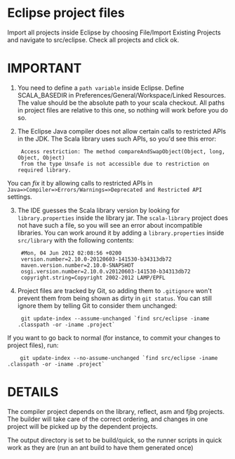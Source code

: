 Eclipse project files
=====================

Import all projects inside Eclipse by choosing File/Import Existing Projects
and navigate to src/eclipse. Check all projects and click ok.

IMPORTANT
=========

1. You need to define a `path variable` inside Eclipse. Define SCALA_BASEDIR in 
Preferences/General/Workspace/Linked Resources. The value should be the absolute 
path to your scala checkout. All paths in project files are relative to this one,
so nothing will work before you do so.

2. The Eclipse Java compiler does not allow certain calls to restricted APIs in the
JDK. The Scala library uses such APIs, so you'd see this error:

        Access restriction: The method compareAndSwapObject(Object, long, Object, Object)
        from the type Unsafe is not accessible due to restriction on required library.
You can *fix* it by allowing calls to restricted APIs in `Java=>Compiler=>Errors/Warnings=>Deprecated and Restricted API` 
settings.

3. The IDE guesses the Scala library version by looking for `library.properties` inside 
the library jar. The `scala-library` project does not have such a file, so you will see
an error about incompatible libraries. You can work around it by adding a `library.properties`
inside `src/library` with the following contents:

        #Mon, 04 Jun 2012 02:08:56 +0200
        version.number=2.10.0-20120603-141530-b34313db72
        maven.version.number=2.10.0-SNAPSHOT
        osgi.version.number=2.10.0.v20120603-141530-b34313db72
        copyright.string=Copyright 2002-2012 LAMP/EPFL

4. Project files are tracked by Git, so adding them to `.gitignore` won't prevent them
from being shown as dirty in `git status`. You can still ignore them by telling Git to
consider them unchanged:

        git update-index --assume-unchanged `find src/eclipse -iname .classpath -or -iname .project`

If you want to go back to normal (for instance, to commit your changes to project files), run:

        git update-index --no-assume-unchanged `find src/eclipse -iname .classpath -or -iname .project`

DETAILS
=======

The compiler project depends on the library, reflect, asm and fjbg projects. The
builder will take care of the correct ordering, and changes in one project will
be picked up by the dependent projects.

The output directory is set to be build/quick, so the runner scripts in quick
work as they are (run an ant build to have them generated once)